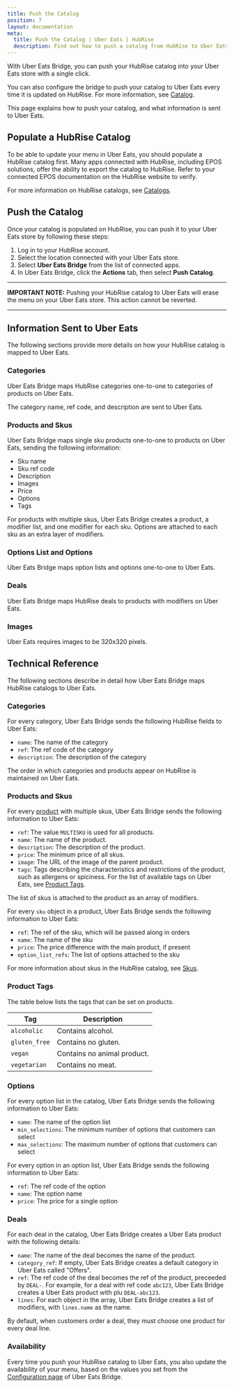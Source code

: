 ```yaml
---
title: Push the Catalog
position: 7
layout: documentation
meta:
  title: Push the Catalog | Uber Eats | HubRise
  description: Find out how to push a catalog from HubRise to Uber Eats, how items and options are encoded, and which features are supported.
---
```


With Uber Eats Bridge, you can push your HubRise catalog into your Uber Eats store with a single click.

You can also configure the bridge to push your catalog to Uber Eats every time it is updated on HubRise. For more information, see [Catalog](/apps/uber-eats/configuration#catalog).

This page explains how to push your catalog, and what information is sent to Uber Eats.

## Populate a HubRise Catalog

To be able to update your menu in Uber Eats, you should populate a HubRise catalog first. Many apps connected with HubRise, including EPOS solutions, offer the ability to export the catalog to HubRise. Refer to your connected EPOS documentation on the HubRise website to verify.

For more information on HubRise catalogs, see [Catalogs](/docs/catalog/).

## Push the Catalog

Once your catalog is populated on HubRise, you can push it to your Uber Eats store by following these steps:

1. Log in to your HubRise account.
1. Select the location connected with your Uber Eats store.
1. Select **Uber Eats Bridge** from the list of connected apps.
1. In Uber Eats Bridge, click the **Actions** tab, then select **Push Catalog**.

---

**IMPORTANT NOTE:** Pushing your HubRise catalog to Uber Eats will erase the menu on your Uber Eats store. This action cannot be reverted.

---

## Information Sent to Uber Eats

The following sections provide more details on how your HubRise catalog is mapped to Uber Eats.

### Categories

Uber Eats Bridge maps HubRise categories one-to-one to categories of products on Uber Eats.

The category name, ref code, and description are sent to Uber Eats.

### Products and Skus

Uber Eats Bridge maps single sku products one-to-one to products on Uber Eats, sending the following information:

- Sku name
- Sku ref code
- Description
- Images
- Price
- Options
- Tags

For products with multiple skus, Uber Eats Bridge creates a product, a modifier list, and one modifier for each sku.
Options are attached to each sku as an extra layer of modifiers.

### Options List and Options

Uber Eats Bridge maps option lists and options one-to-one to Uber Eats.

### Deals

Uber Eats Bridge maps HubRise deals to products with modifiers on Uber Eats.

### Images

Uber Eats requires images to be 320x320 pixels.

## Technical Reference

The following sections describe in detail how Uber Eats Bridge maps HubRise catalogs to Uber Eats.

### Categories

For every category, Uber Eats Bridge sends the following HubRise fields to Uber Eats:

- `name`: The name of the category
- `ref`: The ref code of the category
- `description`: The description of the category

The order in which categories and products appear on HubRise is maintained on Uber Eats.

### Products and Skus

For every [product](/developers/api/catalog-management/#products) with multiple skus, Uber Eats Bridge sends the following information to Uber Eats:

- `ref`: The value `MULTISKU` is used for all products.
- `name`: The name of the product.
- `description`: The description of the product.
- `price`: The minimum price of all skus.
- `image`: The URL of the image of the parent product.
- `tags`: Tags describing the characteristics and restrictions of the product, such as allergens or spiciness. For the list of available tags on Uber Eats, see [Product Tags](#product-tags).

The list of skus is attached to the product as an array of modifiers.

For every `sku` object in a product, Uber Eats Bridge sends the following information to Uber Eats:

- `ref`: The ref of the sku, which will be passed along in orders
- `name`: The name of the sku
- `price`: The price difference with the main product, if present
- `option_list_refs`: The list of options attached to the sku

For more information about skus in the HubRise catalog, see [Skus](/developers/api/catalog-management/#skus).

### Product Tags

The table below lists the tags that can be set on products.

| Tag           | Description                 |
| ------------- | --------------------------- |
| `alcoholic`   | Contains alcohol.           |
| `gluten_free` | Contains no gluten.         |
| `vegan`       | Contains no animal product. |
| `vegetarian`  | Contains no meat.           |

### Options

For every option list in the catalog, Uber Eats Bridge sends the following information to Uber Eats:

- `name`: The name of the option list
- `min_selections`: The minimum number of options that customers can select
- `max_selections`: The maximum number of options that customers can select

For every option in an option list, Uber Eats Bridge sends the following information to Uber Eats:

- `ref`: The ref code of the option
- `name`: The option name
- `price`: The price for a single option

### Deals

For each deal in the catalog, Uber Eats Bridge creates a Uber Eats product with the following details:

- `name`: The name of the deal becomes the name of the product.
- `category_ref`: If empty, Uber Eats Bridge creates a default category in Uber Eats called "Offers".
- `ref`: The ref code of the deal becomes the ref of the product, preceeded by `DEAL-`. For example, for a deal with ref code `abc123`, Uber Eats Bridge creates a Uber Eats product with plu `DEAL-abc123`.
- `lines`: For each object in the array, Uber Eats Bridge creates a list of modifiers, with `lines.name` as the name.

By default, when customers order a deal, they must choose one product for every deal line.

### Availability

Every time you push your HubRise catalog to Uber Eats, you also update the availability of your menu, based on the values you set from the [Configuration page](/apps/uber-eats/configuration/#menu) of Uber Eats Bridge.
